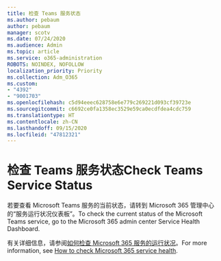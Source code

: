 ```yaml
---
title: 检查 Teams 服务状态
ms.author: pebaum
author: pebaum
manager: scotv
ms.date: 07/24/2020
ms.audience: Admin
ms.topic: article
ms.service: o365-administration
ROBOTS: NOINDEX, NOFOLLOW
localization_priority: Priority
ms.collection: Adm_O365
ms.custom:
- "4392"
- "9001703"
ms.openlocfilehash: c5d94eeec628758e6e779c269221d093cf39723e
ms.sourcegitcommit: c6692ce0fa1358ec3529e59ca0ecdfdea4cdc759
ms.translationtype: HT
ms.contentlocale: zh-CN
ms.lasthandoff: 09/15/2020
ms.locfileid: "47812321"
---
```

# <a name="check-teams-service-status"></a><span data-ttu-id="e193f-102">检查 Teams 服务状态</span><span class="sxs-lookup"><span data-stu-id="e193f-102">Check Teams Service Status</span></span>

<span data-ttu-id="e193f-103">若要查看 Microsoft Teams 服务的当前状态，请转到 Microsoft 365 管理中心的“服务运行状况仪表板”。</span><span class="sxs-lookup"><span data-stu-id="e193f-103">To check the current status of the Microsoft Teams service, go to the Microsoft 365 admin center Service Health Dashboard.</span></span>

<span data-ttu-id="e193f-104">有关详细信息，请参阅[如何检查 Microsoft 365 服务的运行状况](https://docs.microsoft.com/office365/enterprise/view-service-health)。</span><span class="sxs-lookup"><span data-stu-id="e193f-104">For more information, see [How to check Microsoft 365 service health](https://docs.microsoft.com/office365/enterprise/view-service-health).</span></span>